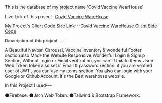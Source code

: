 

This is the database of my project name 'Covid Vaccine WearHouse'

Live Link of this project- [Covid Vaccine WareHouse](https://covid-vaccine-warehouse.netlify.app/)

My Project's Client Code Side Link---[Covid Vaccine WareHouse Client Side Code](https://github.com/shafin009/Covid-Vaccine-WareHouse-client-side)


Description of this project----

A Beautiful Navbar, Carousel, Vaccine Inventory & wonderful Footer section,also Made the Website Responsive.Wonderful Login & Signup Section, Without Login or Email verification, you can't Update Items. Json Web Token token also set in Email & password section. if you are verified user of JWT , you can use my items section. You also can login with your Google or Github Account. It's the Best warehouse website.


In this Project I used---
<br/>

⚫Firebase.
⚫Json Web Token.
⚫Tailwind & Bootstrap Framework.
